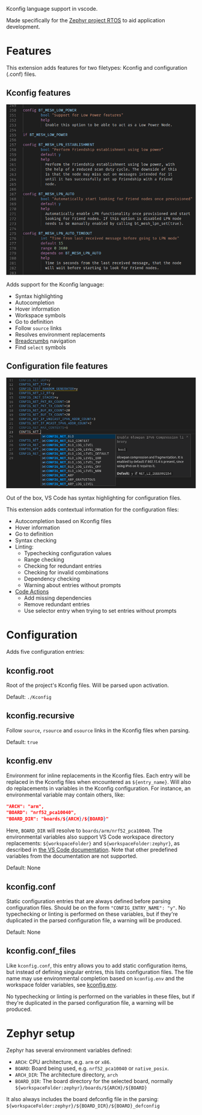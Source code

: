 Kconfig language support in vscode.

Made specifically for the
[Zephyr project RTOS](https://www.zephyrproject.org/) to aid application development.

# Features

This extension adds features for two filetypes: Kconfig and configuration (.conf) files.

## Kconfig features

![](doc/syntax.png)

Adds support for the Kconfig language:
- Syntax highlighting
- Autocompletion
- Hover information
- Workspace symbols
- Go to definition
- Follow `source` links
- Resolves environment replacements
- [Breadcrumbs](https://code.visualstudio.com/docs/editor/editingevolved#_breadcrumbs) navigation
- Find `select` symbols

## Configuration file features

![](doc/completion.png)

Out of the box, VS Code has syntax highlighting for configuration files.

This extension adds contextual information for the configuration files:
- Autocompletion based on Kconfig files
- Hover information
- Go to definition
- Syntax checking
- Linting:
  - Typechecking configuration values
  - Range checking
  - Checking for redundant entries
  - Checking for invalid combinations
  - Dependency checking
  - Warning about entries without prompts
- [Code Actions](https://code.visualstudio.com/docs/editor/editingevolved#_code-action)
  - Add missing dependencies
  - Remove redundant entries
  - Use selector entry when trying to set entries without prompts

# Configuration

Adds five configuration entries:

## kconfig.root

Root of the project's Kconfig files. Will be parsed upon activation.

Default: `./Kconfig`

## kconfig.recursive

Follow `source`, `rsource` and `osource` links in the Kconfig files when parsing.

Default: `true`

## kconfig.env

Environment for inline replacements in the Kconfig files. Each entry will be replaced
in the Kconfig files when encountered as `${entry_name}`. Will also do replacements in
variables in the Kconfig configuration. For instance, an environmental variable may
contain others, like:

```json
"ARCH": "arm",
"BOARD": "nrf52_pca10040",
"BOARD_DIR": "boards/${ARCH}/${BOARD}"
```

Here, `BOARD_DIR` will resolve to `boards/arm/nrf52_pca10040`. The environmental variables
also support VS Code workspace directory replacements: `${workspaceFolder}` and
`${workspaceFolder:zephyr}`, as described in
[the VS Code documentation](https://code.visualstudio.com/docs/editor/variables-reference#_predefined-variables).
Note that other predefined variables from the documentation are not supported.

Default: None

## kconfig.conf

Static configuration entries that are always defined before parsing configuration files.
Should be on the form `"CONFIG_ENTRY_NAME": "y"`. No typechecking or linting is performed
on these variables, but if they're duplicated in the parsed configuration file, a warning
will be produced.

Default: None

## kconfig.conf_files

Like `kconfig.conf`, this entry allows you to add static configuration items, but instead
of defining singular entries, this lists configuration files. The file name may use
environmental completion based on `kconfig.env` and the workspace folder variables, see
[kconfig.env](#kconfig.env).

No typechecking or linting is performed on the variables in these files, but if they're
duplicated in the parsed configuration file, a warning will be produced.

# Zephyr setup

Zephyr has several environment variables defined:
- `ARCH`: CPU architecture, e.g. `arm` or `x86`.
- `BOARD`: Board being used, e.g. `nrf52_pca10040` or `native_posix`.
- `ARCH_DIR`: The architecture directory, `arch`
- `BOARD_DIR`: The board directory for the selected board, normally `${workspaceFolder:zephyr}/boards/${ARCH}/${BOARD}`

It also always includes the board defconfig file in the parsing: `${workspaceFolder:zephyr}/${BOARD_DIR}/${BOARD}_defconfig`
